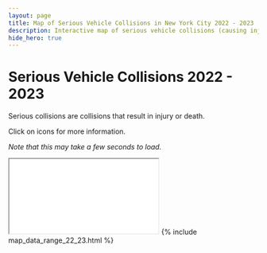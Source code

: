 ```yaml
---
layout: page
title: Map of Serious Vehicle Collisions in New York City 2022 - 2023
description: Interactive map of serious vehicle collisions (causing injuries or fatalities) in New York City (NYC) 2022 - 2023
hide_hero: true
---
```

# Serious Vehicle Collisions 2022 - 2023
Serious collisions are collisions that result in injury or death.

Click on icons for more information.

_Note that this may take a few seconds to load._
<iframe src="serious_map_22_23.html" title="Marker cluster map of serious collisions during 2022 and 2023 in New York City"></iframe>
{% include map_data_range_22_23.html %}
